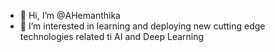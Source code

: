 - 👋 Hi, I’m @AHemanthika
- 👀 I’m interested in learning and deploying new cutting edge technologies related ti AI and Deep Learning

<!---
AHemanthika/AHemanthika is a ✨ special ✨ repository because its `README.md` (this file) appears on your GitHub profile.
You can click the Preview link to take a look at your changes.
--->
